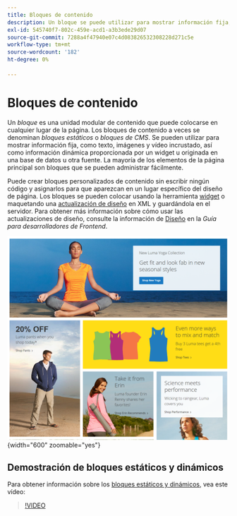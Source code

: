```yaml
---
title: Bloques de contenido
description: Un bloque se puede utilizar para mostrar información fija, como texto, imágenes y vídeo incrustado, así como información dinámica.
exl-id: 545740f7-802c-459e-acd1-a3b3ede29d07
source-git-commit: 7288a4f47940e07c4d083826532308228d271c5e
workflow-type: tm+mt
source-wordcount: '182'
ht-degree: 0%

---
```


# Bloques de contenido

Un _bloque_ es una unidad modular de contenido que puede colocarse en cualquier lugar de la página. Los bloques de contenido a veces se denominan _bloques estáticos_ o _bloques de CMS_. Se pueden utilizar para mostrar información fija, como texto, imágenes y vídeo incrustado, así como información dinámica proporcionada por un widget u originada en una base de datos u otra fuente. La mayoría de los elementos de la página principal son bloques que se pueden administrar fácilmente.

Puede crear bloques personalizados de contenido sin escribir ningún código y asignarlos para que aparezcan en un lugar específico del diseño de página. Los bloques se pueden colocar usando la herramienta [widget](widget-static-block.md) o maquetando una [actualización de diseño](layout-updates.md) en XML y guardándola en el servidor. Para obtener más información sobre cómo usar las actualizaciones de diseño, consulte la información de [Diseño][1] en la _Guía para desarrolladores de Frontend_.

![Bloques en la página principal de la tienda de muestra](./assets/storefront-blocks-home-page.png){width="600" zoomable="yes"}

## Demostración de bloques estáticos y dinámicos

Para obtener información sobre los [bloques estáticos y dinámicos](dynamic-blocks.md), vea este vídeo:

>[!VIDEO](https://video.tv.adobe.com/v/343783?quality=12&learn=on)

[1]: https://developer.adobe.com/commerce/frontend-core/guide/layouts/
